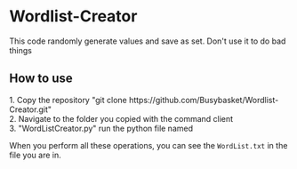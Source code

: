 # Wordlist-Creator
This code randomly generate values and save as set. Don't use it to do bad things
<h2>
How to use 
</h2>
<p>
1. Copy the repository "git clone https://github.com/Busybasket/Wordlist-Creator.git" <br>
2. Navigate to the folder you copied with the command client <br>
3. "WordListCreator.py" run the python file named <br>

When you perform all these operations, you can see the `WordList.txt` in the file you are in.<br>
</p>
